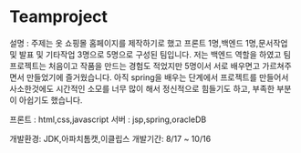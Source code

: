 # Teamproject

설명 : 주제는 옷 쇼핑몰 홈페이지를 제작하기로 했고 프론트 1명,백엔드 1명,문서작업 및 발표 및 기타작업 3명으로 5명으로 구성된 팀입니다.
저는 백엔드 역할을 하였고 팀프로젝트는 처음이고 작품을 만드는 경험도 적었지만 5명이서 서로 배우면고 가르쳐주면서 만들었기에 즐거웠습니다.
아직 spring을 배우는 단계에서 프로젝트를 만들어서 사소한것에도 시간적인 소모를 너무 많이 해서 정신적으로 힘들기도 하고, 부족한 부분이  아쉽기도 했습니다.


프론트 : html,css,javascript
서버 : jsp,spring,oracleDB

개발환경: JDK,아파치톰캣,이클립스
개발기간: 8/17 ~ 10/16
